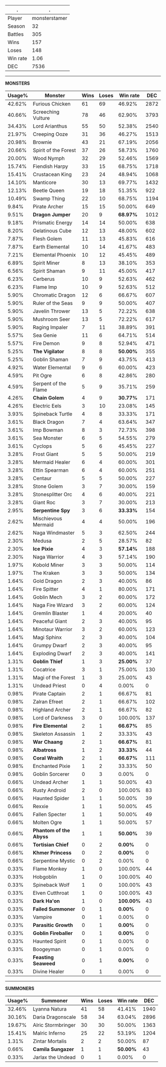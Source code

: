 .|.
|-|-
Player|monsterstamer
Season|32
Battles|305
Wins|157
Loses|148
Win rate|1.06
DEC|7536

---
**MONSTERS**

Usage%|Monster|Wins|Loses|Win rate|DEC|
-|-|-|-|-|-|
42.62%|Furious Chicken|61|69|46.92%|2872|
40.66%|Screeching Vulture|78|46|62.90%|3793|
34.43%|Lord Arianthus|55|50|52.38%|2540|
21.97%|Creeping Ooze|31|36|46.27%|1513|
20.98%|Brownie|43|21|67.19%|2056|
20.66%|Spirit of the Forest|37|26|58.73%|1760|
20.00%|Wood Nymph|32|29|52.46%|1569|
15.74%|Fiendish Harpy|33|15|68.75%|1718|
15.41%|Crustacean King|23|24|48.94%|1068|
14.10%|Manticore|30|13|69.77%|1432|
12.13%|Beetle Queen|19|18|51.35%|922|
10.49%|Swamp Thing|22|10|68.75%|1194|
9.84%|Pirate Archer|15|15|50.00%|649|
9.51%|**Dragon Jumper**|20|9|**68.97%**|1012|
9.18%|Prismatic Energy|14|14|50.00%|638|
8.20%|Gelatinous Cube|12|13|48.00%|602|
7.87%|Flesh Golem|11|13|45.83%|616|
7.87%|Earth Elemental|10|14|41.67%|483|
7.21%|Elemental Phoenix|10|12|45.45%|489|
6.89%|Spirit Miner|8|13|38.10%|353|
6.56%|Spirit Shaman|9|11|45.00%|417|
6.23%|Cerberus|10|9|52.63%|462|
6.23%|Flame Imp|10|9|52.63%|512|
5.90%|Chromatic Dragon|12|6|66.67%|607|
5.90%|Ruler of the Seas|9|9|50.00%|407|
5.90%|Javelin Thrower|13|5|72.22%|638|
5.90%|Mushroom Seer|13|5|72.22%|617|
5.90%|Raging Impaler|7|11|38.89%|391|
5.57%|Sea Genie|11|6|64.71%|514|
5.57%|Fire Demon|9|8|52.94%|471|
5.25%|**The Vigilator**|8|8|**50.00%**|355|
5.25%|Goblin Shaman|7|9|43.75%|413|
4.92%|Water Elemental|9|6|60.00%|423|
4.59%|Pit Ogre|6|8|42.86%|280|
4.59%|Serpent of the Flame|5|9|35.71%|259|
4.26%|**Chain Golem**|4|9|**30.77%**|171|
4.26%|Electric Eels|3|10|23.08%|145|
3.93%|Spineback Turtle|4|8|33.33%|171|
3.61%|Black Dragon|7|4|63.64%|347|
3.61%|Imp Bowman|8|3|72.73%|398|
3.61%|Sea Monster|6|5|54.55%|279|
3.61%|Cyclops|5|6|45.45%|227|
3.28%|Frost Giant|5|5|50.00%|219|
3.28%|Mermaid Healer|6|4|60.00%|301|
3.28%|Ettin Spearman|6|4|60.00%|251|
3.28%|Centaur|5|5|50.00%|227|
3.28%|Stone Golem|3|7|30.00%|159|
3.28%|Stonesplitter Orc|4|6|40.00%|221|
3.28%|Giant Roc|3|7|30.00%|213|
2.95%|**Serpentine Spy**|3|6|**33.33%**|154|
2.62%|Mischievous Mermaid|4|4|50.00%|196|
2.62%|Naga Windmaster|5|3|62.50%|244|
2.30%|Medusa|2|5|28.57%|82|
2.30%|**Ice Pixie**|4|3|**57.14%**|188|
2.30%|Naga Warrior|4|3|57.14%|190|
1.97%|Kobold Miner|3|3|50.00%|114|
1.97%|The Kraken|3|3|50.00%|134|
1.64%|Gold Dragon|2|3|40.00%|86|
1.64%|Fire Spitter|4|1|80.00%|171|
1.64%|Goblin Mech|3|2|60.00%|172|
1.64%|Naga Fire Wizard|3|2|60.00%|124|
1.64%|Gremlin Blaster|1|4|20.00%|40|
1.64%|Peaceful Giant|2|3|40.00%|95|
1.64%|Minotaur Warrior|3|2|60.00%|123|
1.64%|Magi Sphinx|2|3|40.00%|104|
1.64%|Grumpy Dwarf|2|3|40.00%|95|
1.64%|Exploding Dwarf|2|3|40.00%|141|
1.31%|**Goblin Thief**|1|3|**25.00%**|37|
1.31%|Cocatrice|3|1|75.00%|130|
1.31%|Magi of the Forest|1|3|25.00%|43|
1.31%|Undead Priest|0|4|0.00%|0|
0.98%|Pirate Captain|2|1|66.67%|81|
0.98%|Zalran Efreet|2|1|66.67%|102|
0.98%|Highland Archer|2|1|66.67%|82|
0.98%|Lord of Darkness|3|0|100.00%|137|
0.98%|**Fire Elemental**|2|1|**66.67%**|85|
0.98%|Skeleton Assassin|1|2|33.33%|43|
0.98%|**War Chaang**|2|1|**66.67%**|81|
0.98%|**Albatross**|1|2|**33.33%**|44|
0.98%|**Coral Wraith**|2|1|**66.67%**|111|
0.98%|Enchanted Pixie|1|2|33.33%|50|
0.98%|Goblin Sorcerer|0|3|0.00%|0|
0.66%|Undead Archer|1|1|50.00%|43|
0.66%|Rusty Android|2|0|100.00%|83|
0.66%|Haunted Spider|1|1|50.00%|39|
0.66%|Rexxie|1|1|50.00%|45|
0.66%|Fallen Specter|1|1|50.00%|49|
0.66%|Molten Ogre|1|1|50.00%|57|
0.66%|**Phantom of the Abyss**|1|1|**50.00%**|39|
0.66%|**Tortisian Chief**|0|2|**0.00%**|0|
0.66%|**Khmer Princess**|0|2|**0.00%**|0|
0.66%|Serpentine Mystic|0|2|0.00%|0|
0.33%|Flame Monkey|1|0|100.00%|44|
0.33%|Hobgoblin|1|0|100.00%|40|
0.33%|Spineback Wolf|1|0|100.00%|43|
0.33%|Elven Cutthroat|1|0|100.00%|43|
0.33%|**Dark Ha'on**|1|0|**100.00%**|43|
0.33%|**Failed Summoner**|0|1|**0.00%**|0|
0.33%|Vampire|0|1|0.00%|0|
0.33%|**Parasitic Growth**|0|1|**0.00%**|0|
0.33%|**Goblin Fireballer**|0|1|**0.00%**|0|
0.33%|Haunted Spirit|0|1|0.00%|0|
0.33%|Boogeyman|0|1|0.00%|0|
0.33%|**Feasting Seaweed**|0|1|**0.00%**|0|
0.33%|Divine Healer|0|1|0.00%|0|

---
**SUMMONERS**

Usage%|Summoner|Wins|Loses|Win rate|DEC|
-|-|-|-|-|-|
32.46%|Lyanna Natura|41|58|41.41%|1940|
30.16%|Daria Dragonscale|58|34|63.04%|2896|
19.67%|Alric Stormbringer|30|30|50.00%|1363|
15.41%|Malric Inferno|25|22|53.19%|1204|
1.31%|Zintar Mortalis|2|2|50.00%|87|
0.66%|**Camila Sungazer**|1|1|**50.00%**|43|
0.33%|Jarlax the Undead|0|1|0.00%|0|
